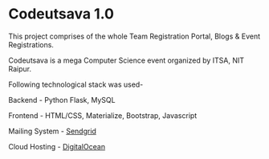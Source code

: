 # Codeutsava 1.0

This project comprises of the whole Team Registration Portal, Blogs & Event Registrations.

Codeutsava is a mega Computer Science event organized by ITSA, NIT Raipur.

Following technological stack was used-

Backend - Python Flask, MySQL

Frontend - HTML/CSS, Materialize, Bootstrap, Javascript


Mailing System - <a href="https://sendgrid.com/">Sendgrid</a>

Cloud Hosting - <a href="https://digitalocean.com/">DigitalOcean</a>
